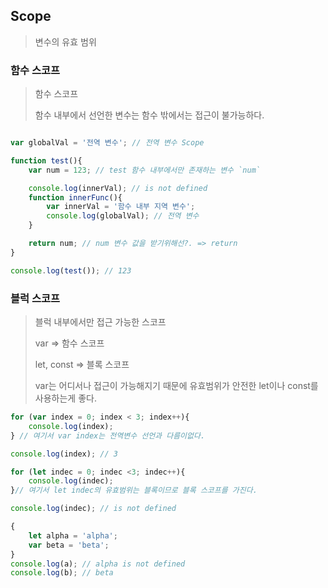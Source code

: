 ## Scope
> 변수의 유효 범위

### 함수 스코프
> 함수 스코프
>
> 함수 내부에서 선언한 변수는 함수 밖에서는 접근이 불가능하다.
```js

var globalVal = '전역 변수'; // 전역 변수 Scope

function test(){
    var num = 123; // test 함수 내부에서만 존재하는 변수 `num`

    console.log(innerVal); // is not defined
    function innerFunc(){
        var innerVal = '함수 내부 지역 변수';
        console.log(globalVal); // 전역 변수
    }

    return num; // num 변수 값을 받기위해선?. => return
}

console.log(test()); // 123
```

### 블럭 스코프
> 블럭 내부에서만 접근 가능한 스코프
>
> var => 함수 스코프
>
> let, const => 블록 스코프
>
> var는 어디서나 접근이 가능해지기 때문에 유효범위가 안전한 let이나 const를 사용하는게 좋다.
```js
for (var index = 0; index < 3; index++){
    console.log(index); 
} // 여기서 var index는 전역변수 선언과 다름이없다.

console.log(index); // 3

for (let indec = 0; indec <3; indec++){
    console.log(indec);
}// 여기서 let indec의 유효범위는 블록이므로 블록 스코프를 가진다.

console.log(indec); // is not defined

{
    let alpha = 'alpha';
    var beta = 'beta';
}
console.log(a); // alpha is not defined
console.log(b); // beta 
```